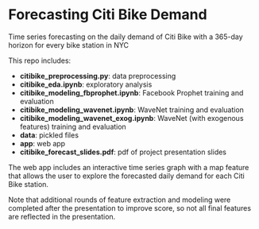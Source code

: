 # Forecasting Citi Bike Demand

Time series forecasting on the daily demand of Citi Bike with a 365-day horizon for every bike station in NYC

This repo includes:

- **citibike_preprocessing.py**: data preprocessing
- **citibike_eda.ipynb**: exploratory analysis
- **citibike_modeling_fbprophet.ipynb**: Facebook Prophet training and evaluation
- **citibike_modeling_wavenet.ipynb**: WaveNet training and evaluation
- **citibike_modeling_wavenet_exog.ipynb**: WaveNet (with exogenous features) training and evaluation
- **data**: pickled files
- **app**: web app
- **citibike_forecast_slides.pdf**: pdf of project presentation slides

The web app includes an interactive time series graph with a map feature that allows the user to explore the forecasted daily demand for each Citi Bike station.

Note that additional rounds of feature extraction and modeling were completed after the presentation to improve score, so not all final features are reflected in the presentation.
